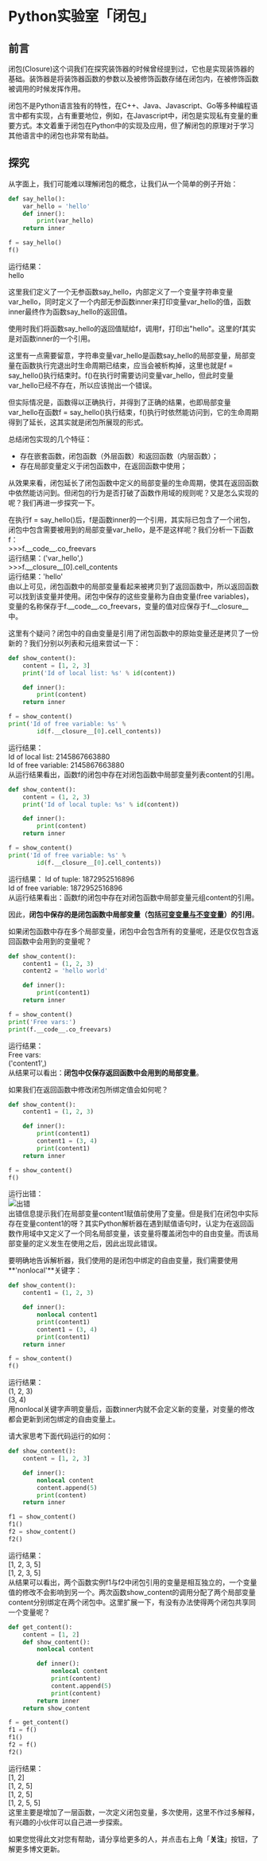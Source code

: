 # Python实验室「闭包」

## 前言

闭包(Closure)这个词我们在探究装饰器的时候曾经提到过，它也是实现装饰器的基础。装饰器是将装饰器函数的参数以及被修饰函数存储在闭包内，在被修饰函数被调用的时候发挥作用。

闭包不是Python语言独有的特性，在C++、Java、Javascript、Go等多种编程语言中都有实现，占有重要地位，例如，在Javascript中，闭包是实现私有变量的重要方式。本文着重于闭包在Python中的实现及应用，但了解闭包的原理对于学习其他语言中的闭包也非常有助益。

## 探究
从字面上，我们可能难以理解闭包的概念，让我们从一个简单的例子开始：
```python
def say_hello():
    var_hello = 'hello'
    def inner():
        print(var_hello)
    return inner

f = say_hello()
f()
```
运行结果：  
hello

这里我们定义了一个无参函数say_hello，内部定义了一个变量字符串变量var_hello，同时定义了一个内部无参函数inner来打印变量var_hello的值，函数inner最终作为函数say_hello的返回值。

使用时我们将函数say_hello的返回值赋给f，调用f，打印出"hello"。这里的f其实是对函数inner的一个引用。

这里有一点需要留意，字符串变量var_hello是函数say_hello的局部变量，局部变量在函数执行完退出时生命周期已结束，应当会被析构掉，这里也就是f = say_hello()执行结束时。f()在执行时需要访问变量var_hello，但此时变量var_hello已经不存在，所以应该抛出一个错误。

但实际情况是，函数得以正确执行，并得到了正确的结果，也即局部变量var_hello在函数f = say_hello()执行结束，f()执行时依然能访问到，它的生命周期得到了延长，这其实就是闭包所展现的形式。

总结闭包实现的几个特征：
- 存在嵌套函数，闭包函数（外层函数）和返回函数（内层函数）；
- 存在局部变量定义于闭包函数中，在返回函数中使用；

从效果来看，闭包延长了闭包函数中定义的局部变量的生命周期，使其在返回函数中依然能访问到。但闭包的行为是否打破了函数作用域的规则呢？又是怎么实现的呢？我们再进一步探究一下。

在执行f = say_hello()后，f是函数inner的一个引用，其实际已包含了一个闭包，闭包中包含需要被用到的局部变量var_hello，是不是这样呢？我们分析一下函数f：  
\>>>f.\_\_code\_\_.co_freevars  
运行结果：('var_hello',)  
\>>>f.\_\_closure\_\_[0].cell_contents  
运行结果：'hello'  
由以上可见，闭包函数中的局部变量看起来被拷贝到了返回函数中，所以返回函数可以找到该变量并使用。闭包中保存的这些变量称为自由变量(free variables)，变量的名称保存于f.\_\_code\_\_.co_freevars，变量的值对应保存于f.\_\_closure\_\_中。

这里有个疑问？闭包中的自由变量是引用了闭包函数中的原始变量还是拷贝了一份新的？我们分别以列表和元组来尝试一下：

```python
def show_content():
    content = [1, 2, 3]
    print('Id of local list: %s' % id(content))

    def inner():
        print(content)
    return inner

f = show_content()
print('Id of free variable: %s' % 
        id(f.__closure__[0].cell_contents))
```
运行结果：  
Id of local list: 2145867663880  
Id of free variable: 2145867663880  
从运行结果看出，函数f的闭包中存在对闭包函数中局部变量列表content的引用。

```python
def show_content():
    content = (1, 2, 3)
    print('Id of local tuple: %s' % id(content))

    def inner():
        print(content)
    return inner

f = show_content()
print('Id of free variable: %s' % 
        id(f.__closure__[0].cell_contents))
```
运行结果：
Id of tuple: 1872952516896  
Id of free variable: 1872952516896  
从运行结果看出：函数f的闭包中存在对闭包函数中局部变量元组content的引用。

因此，**闭包中保存的是闭包函数中局部变量（包括[可变变量与不变变量](https://www.toutiao.com/i6717525334629024263/)）的引用**。

如果闭包函数中存在多个局部变量，闭包中会包含所有的变量呢，还是仅仅包含返回函数中会用到的变量呢？
```python
def show_content():
    content1 = (1, 2, 3)
    content2 = 'hello world'

    def inner():
        print(content1)
    return inner

f = show_content()
print('Free vars:')
print(f.__code__.co_freevars)
```
运行结果：  
Free vars:  
('content1',)  
从结果可以看出：**闭包中仅保存返回函数中会用到的局部变量**。

如果我们在返回函数中修改闭包所绑定值会如何呢？
```python
def show_content():
    content1 = (1, 2, 3)

    def inner():
        print(content1)
        content1 = (3, 4)
        print(content1)
    return inner

f = show_content()
f()
```
运行出错：  
![出错](./closure1.png)  
出错信息提示我们在局部变量content1赋值前使用了变量。但是我们在闭包中实际存在变量content1的呀？其实Python解析器在遇到赋值语句时，认定为在返回函数作用域中又定义了一个同名局部变量，该变量将覆盖闭包中的自由变量。而该局部变量的定义发生在使用之后，因此出现此错误。

要明确地告诉解析器，我们使用的是闭包中绑定的自由变量，我们需要使用**'nonlocal'**关键字：

```python
def show_content():
    content1 = (1, 2, 3)

    def inner():
        nonlocal content1
        print(content1)
        content1 = (3, 4)
        print(content1)
    return inner

f = show_content()
f()
```
运行结果：  
(1, 2, 3)  
(3, 4)  
用nonlocal关键字声明变量后，函数inner内就不会定义新的变量，对变量的修改都会更新到闭包绑定的自由变量上。

请大家思考下面代码运行的如何：
```python
def show_content():
    content = [1, 2, 3]

    def inner():
        nonlocal content
        content.append(5)
        print(content)
    return inner

f1 = show_content()
f1()
f2 = show_content()
f2()
```
运行结果：  
[1, 2, 3, 5]  
[1, 2, 3, 5]  
从结果可以看出，两个函数实例f1与f2中闭包引用的变量是相互独立的，一个变量值的修改不会影响到另一个。两次函数show_content的调用分配了两个局部变量content分别绑定在两个闭包中。这里扩展一下，有没有办法使得两个闭包共享同一个变量呢？
```python
def get_content():
    content = [1, 2]
    def show_content():
        nonlocal content

        def inner():
            nonlocal content
            print(content)
            content.append(5)
            print(content)
        return inner
    return show_content

f = get_content()
f1 = f()
f1()
f2 = f()
f2()
```
运行结果：  
[1, 2]  
[1, 2, 5]  
[1, 2, 5]  
[1, 2, 5, 5]  
这里主要是增加了一层函数，一次定义闭包变量，多次使用，这里不作过多解释，有兴趣的小伙伴可以自己进一步探索。

如果您觉得此文对您有帮助，请分享给更多的人，并点击右上角「**关注**」按钮，了解更多博文更新。











